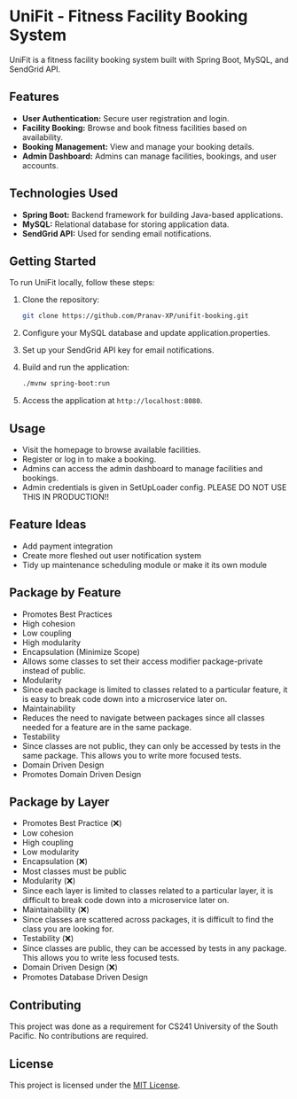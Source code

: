 # UniFit - Fitness Facility Booking System

UniFit is a fitness facility booking system built with Spring Boot, MySQL, and SendGrid API.

## Features

- **User Authentication:** Secure user registration and login.
- **Facility Booking:** Browse and book fitness facilities based on availability.
- **Booking Management:** View and manage your booking details.
- **Admin Dashboard:** Admins can manage facilities, bookings, and user accounts.

## Technologies Used

- **Spring Boot:** Backend framework for building Java-based applications.
- **MySQL:** Relational database for storing application data.
- **SendGrid API:** Used for sending email notifications.

## Getting Started

To run UniFit locally, follow these steps:

1. Clone the repository:
   ```bash
   git clone https://github.com/Pranav-XP/unifit-booking.git
   ```

2. Configure your MySQL database and update application.properties.

3. Set up your SendGrid API key for email notifications.

4. Build and run the application:
   ```bash
   ./mvnw spring-boot:run
   ```

5. Access the application at `http://localhost:8080`.

## Usage

- Visit the homepage to browse available facilities.
- Register or log in to make a booking.
- Admins can access the admin dashboard to manage facilities and bookings.
- Admin credentials is given in SetUpLoader config. PLEASE DO NOT USE THIS IN PRODUCTION!!

## Feature Ideas
- Add payment integration
- Create more fleshed out user notification system
- Tidy up maintenance scheduling module or make it its own module

## Package by Feature
- Promotes Best Practices
- High cohesion
- Low coupling
- High modularity
- Encapsulation (Minimize Scope)
- Allows some classes to set their access modifier package-private instead of public.
- Modularity
- Since each package is limited to classes related to a particular feature, it is easy to break code down into a microservice later on.
- Maintainability
- Reduces the need to navigate between packages since all classes needed for a feature are in the same package.
-  Testability
- Since classes are not public, they can only be accessed by tests in the same package. This allows you to write more focused tests.
- Domain Driven Design
- Promotes Domain Driven Design

## Package by Layer
- Promotes Best Practice (❌)
- Low cohesion
- High coupling
- Low modularity
- Encapsulation (❌)
- Most classes must be public
- Modularity (❌)
- Since each layer is limited to classes related to a particular layer, it is difficult to break code down into a microservice later on.
- Maintainability (❌)
- Since classes are scattered across packages, it is difficult to find the class you are looking for.
- Testability (❌)
- Since classes are public, they can be accessed by tests in any package. This allows you to write less focused tests.
- Domain Driven Design (❌)
- Promotes Database Driven Design

## Contributing

This project was done as a requirement for CS241 University of the South Pacific. No contributions are required.

## License

This project is licensed under the [MIT License](LICENSE).
